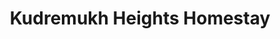 ---
layout: location
title: Kudremukh Heights Homestay
keywords: resort stay
cover_image: "/properties/Kudremukh Heights Homestay/1.webp"
images_src: Kudremukh Heights Homestay
price: ₹1,999
area: Kudremukh
rating: 5
description: Craving a digital detox and fresh mountain air? Kudremukh Heights homestay beckons. Nestled on Kudremukh National Park's fringes, this family-run haven offers a simple escape. Breathe deep at 1,340 meters – year-round pleasant temperatures await. Leave stress behind and reconnect with nature's rhythm. Explore yoga with guidance, or simply unwind in the tranquility. Kudremukh Heights – your escape for a true mountain experience.
district: Chikmagalur
total-occupancy: 46
rooms: 10
stay-type: Homestay
accomodation: [
    [1 Dormitory Room, 10, 5, shop],
    [2 Family Dormitory, 6, 2, shop],
    [5 Sharing Rooms(2), 10, 5, house-door]
]
pricing: [
    [BASIC PACKAGE, 1199, Stay | Activities | Breakfast | Hi-tea | Veg Snacks],
    [STANDARD PACKAGE, 1699, Stay | Activities | All Meals | Hi-tea | Veg Snacks],
    [COUPLE PACKAGE, 1999, Stay | Activities | All Meals | Hi-tea | Veg Snacks],
    [DORMITORY, 1899, Stay | Activities | All Meals | Hi-tea | Veg Snacks],
]
ameneties: [
    [ fa-solid fa-plug-circle-plus,Power Backup],
    [ fa-solid fa-snowflake,Refrigerator],
    [ fa-solid fa-square-parking,Parking],
    [ fa-solid fa-tower-observation,Balcony],
    [ fa-solid fa-smoking ,Smoking Area],
    [ fa-solid fa-mug-saucer,Cafeteria],
    [ fa-solid fa-shower ,Shower],
    [ fa-solid fa-calendar-check,Event Organizing],
    [ fa-solid fa-hot-tub-person,Hot Water]
]
activities: [ 
    [ fa-solid fa-fire,Bonfire & Music],
    [ fa-solid fa-person-walking,Estate Walk], 
    [ fa-solid fa-basketball,Basketball],
    [ fa-solid fa-spoon,Badmiton], 
    [ fa-solid fa-baseball-bat-ball,Cricket], 
    [ fa-solid fa-volleyball,Vollyball], 
    [ fa-solid fa-person-walking,Nature Walk],
    [ fa-solid fa-person-hiking,Trekking], 
    [ fa-solid fa-dove,Bird Watch], 
    [ fa-solid fa-truck-pickup,Jeep-ride]
]
locations: [
Kyathanmakki Hills Station (3.5km), Doddannashetti Caves (4km), Panchamikallu View Point (13km), Horandu Temple(7km), Kalasa Temple(15km), Ambatheertha(14km), Hanging Bridge(16km), Soormane Falls(17km), Samse T-Estate(21km), Elaneer Falls(23km), Kudremukh (34km)		    
]
breakfast: [item1, item2, item3, item4]
lunch: [item1, item2, item3, item4]
dinner: [item1, item2, item3, item4]
tnc: ["Yes","No","Yes", "Yes", 12:00PM-11:00AM]
---